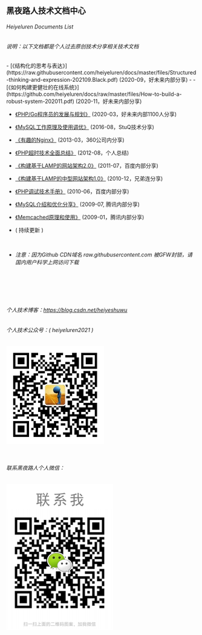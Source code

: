 ## 黑夜路人技术文档中心

###### Heiyeluren Documents List


*说明：以下文档都是个人过去原创技术分享相关技术文档*


<br />
- [《结构化的思考与表达》](https://raw.githubusercontent.com/heiyeluren/docs/master/files/Structured-thinking-and-expression-202109.Black.pdf) (2020-09，好未来内部分享)
- 
- [《如何构建更健壮的在线系统》](https://github.com/heiyeluren/docs/raw/master/files/How-to-build-a-robust-system-202011.pdf) (2020-11，好未来内部分享)

- [《PHP/Go程序员的发展与规划》](https://github.com/heiyeluren/docs/raw/master/files/Career-development-plan-of-PHP%26Go-programmer.202003.pptx) (2020-03，好未来内部1100人分享)

- [《MySQL工作原理及使用调优》](https://github.com/heiyeluren/docs/raw/master/files/MySQL-in-LNMP-development-20160817.ppt) (2016-08，StuQ技术分享)

- [《有趣的Nginx》](https://github.com/heiyeluren/docs/raw/master/files/Interesting.Nginx-20130315.ppt) (2013-03，360公司内分享)

- [《PHP超时技术全面总结》](https://github.com/heiyeluren/docs/raw/master/files/PHP-Timeout-Technology-All.2012.08.docx) (2012-08，个人总结)

- [《构建基于LAMP的网站架构2.0》](https://github.com/heiyeluren/docs/raw/master/files/Build-based-LAMP-website-structure-2011.pptx) (2011-07，百度内部分享)

- [《构建基于LAMP的中型网站架构1.0》](https://github.com/heiyeluren/docs/raw/master/files/Build-based-LAMP-website-structure-PHP-Beijing-2010.pptx) (2010-12，兄弟连分享)

- [《PHP调试技术手册》](https://github.com/heiyeluren/docs/raw/master/files/PHP-Debug-Manual-public.pdf) (2010-06，百度内部分享)

- [《MySQL介绍和优化分享》](https://github.com/heiyeluren/docs/raw/master/files/MySQL-Introduction-and-Performance-Optimization.pdf) (2009-07, 腾讯内部分享)

- [《Memcached原理和使用》](https://github.com/heiyeluren/docs/raw/master/files/Memcached-principles-and-use.pdf) (2009-01，腾讯内部分享)

-  ( 持续更新 )

<br />

- *注意：因为Github CDN域名 raw.githubusercontent.com 被GFW封锁，请国内用户科学上网访问下载*


<br />

#

<br />

###### 个人技术博客：https://blog.csdn.net/heiyeshuwu

###### 个人技术公众号：( heiyeluren2021 )
![image](https://raw.githubusercontent.com/heiyeluren/docs/master/imgs/heiyeluren-wx-public-account.jpg)

<br />

###### 联系黑夜路人个人微信：
![image](https://raw.githubusercontent.com/heiyeluren/docs/master/imgs/heiyeluren-wx-prive-account.png)

